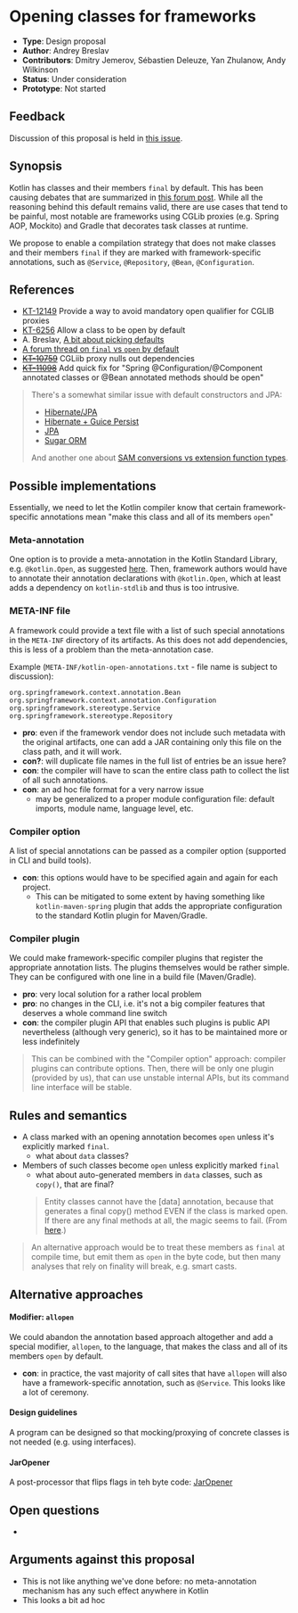 # Opening classes for frameworks

* **Type**: Design proposal
* **Author**: Andrey Breslav
* **Contributors**: Dmitry Jemerov, Sébastien Deleuze, Yan Zhulanow, Andy Wilkinson 
* **Status**: Under consideration
* **Prototype**: Not started

## Feedback

Discussion of this proposal is held in [this issue](TODO).

## Synopsis

Kotlin has classes and their members `final` by default. This has been causing debates that are summarized in [this forum post](https://discuss.kotlinlang.org/t/a-bit-about-picking-defaults/1418). While all the reasoning behind this default remains valid, there are use cases that tend to be painful, most notable are frameworks using CGLib proxies (e.g. Spring AOP, Mockito) and Gradle that decorates task classes at runtime.

We propose to enable a compilation strategy that does not make classes and their members `final` if they are marked with framework-specific annotations, such as `@Service`, `@Repository`, `@Bean`,  `@Configuration`. 

## References

- [KT-12149](https://youtrack.jetbrains.com/issue/KT-12149) Provide a way to avoid mandatory open qualifier for CGLIB proxies
- [KT-6256](https://youtrack.jetbrains.com/issue/KT-6256) Allow a class to be open by default
- A. Breslav, [A bit about picking defaults](https://discuss.kotlinlang.org/t/a-bit-about-picking-defaults/1418)
- [A forum thread on `final` vs `open` by default](https://discuss.kotlinlang.org/t/classes-final-by-default/166)
- [~~KT-10759~~](https://youtrack.jetbrains.com/issue/KT-10759) CGLiib proxy nulls out dependencies 
- [~~KT-11098~~](https://youtrack.jetbrains.com/issue/KT-11098) Add quick fix for "Spring @Configuration/@Component annotated classes or @Bean annotated methods should be open"

> There's a somewhat similar issue with default constructors and JPA: 
>- [Hibernate/JPA](http://stackoverflow.com/questions/32038177/kotlin-with-jpa-default-constructor-hell)
>- [Hibernate + Guice Persist](https://discuss.kotlinlang.org/t/jpa-guice-gotchas/425)  
>- [JPA](https://discuss.kotlinlang.org/t/feature-request-a-modifier-annotation-for-data-classes-to-provide-a-non-arg-constructor-on-jvm/1549/4)
>- [Sugar ORM](https://discuss.kotlinlang.org/t/using-sugar-orm-with-kotlin/439/4)
>
> And another one about [SAM conversions vs extension function types](https://youtrack.jetbrains.com/issue/KT-12848).

## Possible implementations

Essentially, we need to let the Kotlin compiler know that certain framework-specific annotations mean "make this class and all of its members `open`" 

### Meta-annotation

One option is to provide a meta-annotation in the Kotlin Standard Library, e.g. `@kotlin.Open`, as suggested [here](https://youtrack.jetbrains.com/issue/KT-12149#comment=27-1422592). Then, framework authors would have to annotate their annotation declarations with `@kotlin.Open`, which at least adds a dependency on `kotlin-stdlib` and thus is too intrusive.

### META-INF file

A framework could provide a text file with a list of such special annotations in the `META-INF` directory of its artifacts. As this does not add dependencies, this is less of a problem than the meta-annotation case.

Example (`META-INF/kotlin-open-annotations.txt` - file name is subject to discussion):

```
org.springframework.context.annotation.Bean
org.springframework.context.annotation.Configuration
org.springframework.stereotype.Service
org.springframework.stereotype.Repository
```

- **pro**: even if the framework vendor does not include such metadata with the original artifacts, one can add a JAR containing only this file on the class path, and it will work.
- **con?**: will duplicate file names in the full list of entries be an issue here?
- **con**: the compiler will have to scan the entire class path to collect the list of all such annotations.
- **con**: an ad hoc file format for a very narrow issue
  - may be generalized to a proper module configuration file: default imports, module name, language level, etc.
 
### Compiler option
 
A list of special annotations can be passed as a compiler option (supported in CLI and build tools).
 
- **con**: this options would have to be specified again and again for each project. 
  - This can be mitigated to some extent by having something like `kotlin-maven-spring` plugin that adds the appropriate configuration to the standard Kotlin plugin for Maven/Gradle. 

### Compiler plugin

We could make framework-specific compiler plugins that register the appropriate annotation lists. The plugins themselves would be rather simple. They can be configured with one line in a build file (Maven/Gradle).
  
- **pro**: very local solution for a rather local problem
- **pro**: no changes in the CLI, i.e. it's not a big compiler features that deserves a whole command line switch
- **con**: the compiler plugin API that enables such plugins is public API nevertheless (although very generic), so it has to be maintained more or less indefinitely
 
> This can be combined with the "Compiler option" approach: compiler plugins can contribute options. Then, there will be only one plugin (provided by us), that can use unstable internal APIs, but its command line interface will be stable. 
  
## Rules and semantics

- A class marked with an opening annotation becomes `open` unless it's explicitly marked `final`.
  - what about `data` classes? 
- Members of such classes become `open` unless explicitly marked `final`
  - what about auto-generated members in `data` classes, such as `copy()`, that are final?
  > Entity classes cannot have the [data] annotation, because that generates a final copy() method EVEN if the class is marked open. If there are any final methods at all, the magic seems to fail. (From [here](https://discuss.kotlinlang.org/t/jpa-guice-gotchas/425).)


> An alternative approach would be to treat these members as `final` at compile time, but emit them as `open` in the byte code, but then many analyses that rely on finality will break, e.g. smart casts.  

## Alternative approaches

#### Modifier: `allopen`

We could abandon the annotation based approach altogether and add a special modifier, `allopen`, to the language, that makes the class and all of its members `open` by default. 
 
- **con**: in practice, the vast majority of call sites that have `allopen` will also have a framework-specific annotation, such as `@Service`. This looks like a lot of ceremony.  

#### Design guidelines

A program can be designed so that mocking/proxying of concrete classes is not needed (e.g. using interfaces).

#### JarOpener

A post-processor that flips flags in teh byte code: [JarOpener](https://discuss.kotlinlang.org/t/classes-final-by-default/166/39)

## Open questions

-

## Arguments against this proposal

- This is not like anything we've done before: no meta-annotation mechanism has any such effect anywhere in Kotlin
- This looks a bit ad hoc